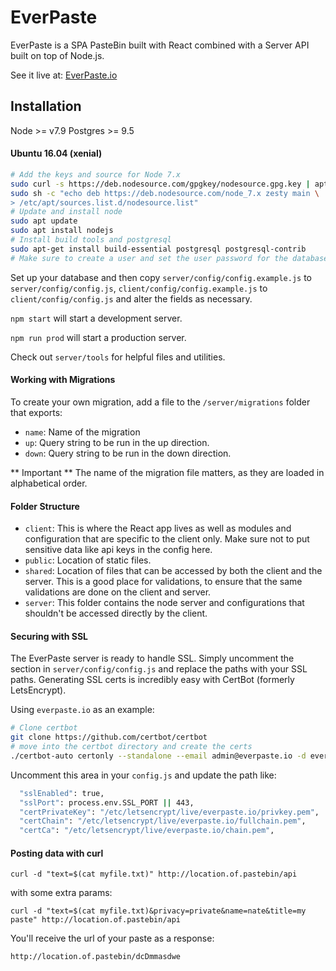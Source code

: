 # EverPaste

EverPaste is a SPA PasteBin built with React combined with a Server API built on top of Node.js.

See it live at: [EverPaste.io](https://everpaste.io)

## Installation

Node >= v7.9
Postgres >= 9.5

#### Ubuntu 16.04 (xenial)

```bash
# Add the keys and source for Node 7.x
sudo curl -s https://deb.nodesource.com/gpgkey/nodesource.gpg.key | apt-key add -
sudo sh -c "echo deb https://deb.nodesource.com/node_7.x zesty main \
> /etc/apt/sources.list.d/nodesource.list"
# Update and install node
sudo apt update
sudo apt install nodejs
# Install build tools and postgresql
sudo apt-get install build-essential postgresql postgresql-contrib
# Make sure to create a user and set the user password for the database
```

Set up your database and then copy `server/config/config.example.js` to `server/config/config.js`, `client/config/config.example.js` to `client/config/config.js` and alter the fields as necessary.

`npm start` will start a development server.

`npm run prod` will start a production server.

Check out `server/tools` for helpful files and utilities.

#### Working with Migrations

To create your own migration, add a file to the `/server/migrations` folder that exports:

  * `name`: Name of the migration
  * `up`: Query string to be run in the up direction.
  * `down`: Query string to be run in the down direction.
  
** Important ** The name of the migration file matters, as they are loaded in alphabetical order. 

#### Folder Structure

  * `client`: This is where the React app lives as well as modules and configuration that are specific to the client only. Make sure not to put sensitive data like api keys in the config here. 
  * `public`: Location of static files.
  * `shared`: Location of files that can be accessed by both the client and the server. This is a good place for validations, to ensure that the same validations are done on the client and server.
  * `server`: This folder contains the node server and configurations that shouldn't be accessed directly by the client.

#### Securing with SSL

The EverPaste server is ready to handle SSL. Simply uncomment the section in `server/config/config.js` and replace the paths with your SSL paths. Generating SSL certs is incredibly easy with CertBot (formerly LetsEncrypt).

Using `everpaste.io` as an example:
```bash
# Clone certbot
git clone https://github.com/certbot/certbot
# move into the certbot directory and create the certs
./certbot-auto certonly --standalone --email admin@everpaste.io -d everpaste.io
```

Uncomment this area in your `config.js` and update the path like:
```bash
  "sslEnabled": true,
  "sslPort": process.env.SSL_PORT || 443,
  "certPrivateKey": "/etc/letsencrypt/live/everpaste.io/privkey.pem",
  "certChain": "/etc/letsencrypt/live/everpaste.io/fullchain.pem",
  "certCa": "/etc/letsencrypt/live/everpaste.io/chain.pem",
```

#### Posting data with curl

`curl -d "text=$(cat myfile.txt)" http://location.of.pastebin/api`

with some extra params:

`curl -d "text=$(cat myfile.txt)&privacy=private&name=nate&title=my paste" http://location.of.pastebin/api`

You'll receive the url of your paste as a response:

`http://location.of.pastebin/dcDmmasdwe`